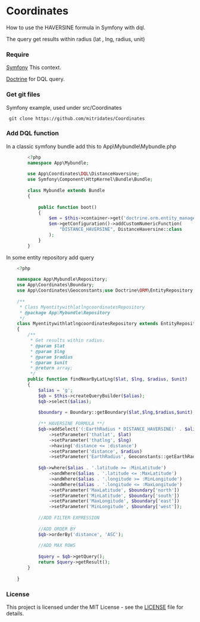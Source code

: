 Coordinates
================

How to use the HAVERSINE formula in Symfony with dql.

The query get results within radius (lat , lng, radius, unit)
 
### Require

[Symfony](https://www.symfony.com/) This context.

[Doctrine](https://www.doctrine-project.org/) for DQL query.

### Get git files

Symfony example, used under src/Coordinates
    
     git clone https://github.com/mitridates/Coordinates

### Add DQL function

In a classic symfony bundle add this to  App\Mybundle\Mybundle.php

```php
        <?php
        namespace App\Mybundle;
        
        use App\Coordinates\DQL\DistanceHaversine;
        use Symfony\Component\HttpKernel\Bundle\Bundle;
        
        class Mybundle extends Bundle
        {
        
            public function boot()
            {
                $em = $this->container->get('doctrine.orm.entity_manager');
                $em->getConfiguration()->addCustomNumericFunction(
                    "DISTANCE_HAVERSINE", DistanceHaversine::class
                );
            }
        }
````    

In some entity repository add query

```php
    <?php
    
    namespace App\Mybundle\Repository;
    use App\Coordinates\Boundary;
    use App\Coordinates\Geoconstants;use Doctrine\ORM\EntityRepository;
    
    /**
     * Class MyentitywithlatlngcoordinatesRepository
     * @package App\Mybundle\Repository
     */
    class MyentitywithlatlngcoordinatesRepository extends EntityRepository
    { 
        /**
         * Get results within radius.
         * @param $lat
         * @param $lng
         * @param $radius 
         * @param $unit
         * @return array;
         */
        public function findNearByLatLng($lat, $lng, $radius, $unit)
        {
            $alias = 'g';
            $qb = $this->createQueryBuilder($alias);
            $qb->select($alias);
    
            $boundary = Boundary::getBoundary($lat,$lng,$radius,$unit);
    
            /** HAVERSINE FORMULA **/
            $qb->addSelect('(:EarthRadius * DISTANCE_HAVERSINE(' . $alias . '.latitude, ' . $alias . '.longitude, :thatlat, :thatlng)) AS distance')
                ->setParameter('thatlat', $lat)
                ->setParameter('thatlng', $lng)
                ->having('distance <= :distance')
                ->setParameter('distance', $radius)
                ->setParameter('EarthRadius', Geoconstants::getEarthRadius($unit));
    
            $qb->where($alias . '.latitude >= :MinLatitude')
                ->andWhere($alias . '.latitude <= :MaxLatitude')
                ->andWhere($alias . '.longitude >= :MinLongitude')
                ->andWhere($alias . '.longitude <= :MaxLongitude')
                ->setParameter('MaxLatitude', $boundary['north'])
                ->setParameter('MinLatitude', $boundary['south'])
                ->setParameter('MaxLongitude', $boundary['east'])
                ->setParameter('MinLongitude', $boundary['west']);
    
            //ADD FILTER EXPRESSION
    
            //ADD ORDER BY
            $qb->orderBy('distance', 'ASC');
    
            //ADD MAX ROWS
    
            $query = $qb->getQuery();
            return $query->getResult();
        }
    
    } 
````

### License

This project is licensed under the MIT License - see the [LICENSE](LICENSE) file for details.